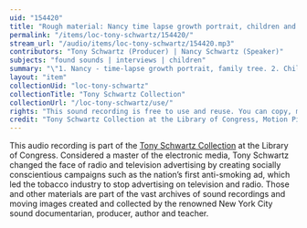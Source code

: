 ```yaml
---
uid: "154420"
title: "Rough material: Nancy time lapse growth portrait, children and God,"
permalink: "/items/loc-tony-schwartz/154420/"
stream_url: "/audio/items/loc-tony-schwartz/154420.mp3"
contributors: "Tony Schwartz (Producer) | Nancy Schwartz (Speaker)"
subjects: "found sounds | interviews | children"
summary: "\"1. Nancy - time-lapse growth portrait, family tree. 2. Children and God: Title prayers, Who is God?, What does God do?, What is good and bad?, What is Heaven?, How do you pray and what for?, prayers over credits. 3. Fire in the apartment. 4. Portrait of Lincoln\" --Accompanying collection documentation."
layout: "item"
collectionUid: "loc-tony-schwartz"
collectionTitle: "Tony Schwartz Collection"
collectionUrl: "/loc-tony-schwartz/use/"
rights: "This sound recording is free to use and reuse. You can copy, modify, distribute and perform the work, even for commercial purposes, all without asking permission. Attribution is recommended but not required."
credit: "Tony Schwartz Collection at the Library of Congress, Motion Picture, Broadcasting and Recorded Sound Division."
---
```


This audio recording is part of the [Tony Schwartz Collection](https://www.loc.gov/rr/record/schwartzcollection.html) at the Library of Congress. Considered a master of the electronic media, Tony Schwartz changed the face of radio and television advertising by creating socially conscientious campaigns such as the nation’s first anti-smoking ad, which led the tobacco industry to stop advertising on television and radio. Those and other materials are part of the vast archives of sound recordings and moving images created and collected by the renowned New York City sound documentarian, producer, author and teacher.